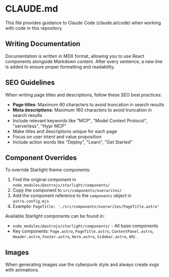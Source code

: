 # CLAUDE.md

This file provides guidance to Claude Code (claude.ai/code) when working with code in this repository.


## Writing Documentation

Documentation is written in MDX format, allowing you to use React components alongside Markdown content.
After every sentence, a new line is added to ensure proper formatting and readability.

## SEO Guidelines

When writing page titles and descriptions, follow these SEO best practices:

- **Page titles**: Maximum 60 characters to avoid truncation in search results
- **Meta descriptions**: Maximum 160 characters to avoid truncation in search results
- Include relevant keywords like "MCP", "Model Context Protocol", "serverless", "Hypr MCP"
- Make titles and descriptions unique for each page
- Focus on user intent and value proposition
- Include action words like "Deploy", "Learn", "Get Started"


## Component Overrides

To override Starlight theme components:

1. Find the original component in `node_modules/@astrojs/starlight/components/`
2. Copy the component to `src/components/overwrites/`
3. Add the component reference to the `components` object in `astro.config.mjs`
4. Example: `PageTitle: './src/components/overwrites/PageTitle.astro'`

Available Starlight components can be found in:

- `node_modules/@astrojs/starlight/components/` - All base components
- Key components: `Page.astro`, `PageTitle.astro`, `ContentPanel.astro`, `Header.astro`, `Footer.astro`, `Hero.astro`, `Sidebar.astro`, etc.

## Images

When generating images use the cyberpunk style and always create svgs with animations.

